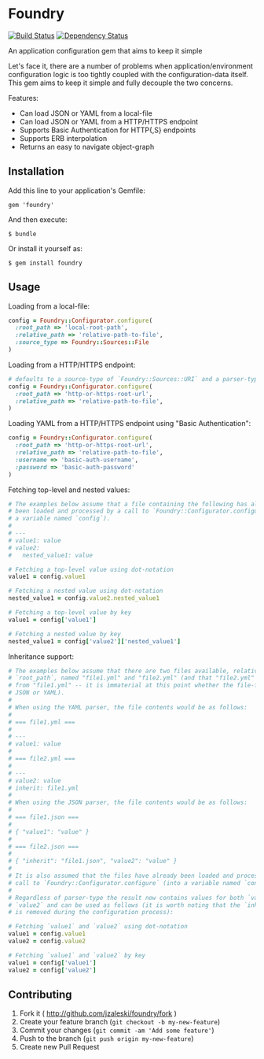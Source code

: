 # Foundry

[![Build Status](https://secure.travis-ci.org/jzaleski/foundry.png?branch=master)](http://travis-ci.org/jzaleski/foundry)
[![Dependency Status](https://gemnasium.com/jzaleski/foundry.png)](https://gemnasium.com/jzaleski/foundry)

An application configuration gem that aims to keep it simple

Let's face it, there are a number of problems when application/environment
configuration logic is too tightly coupled with the configuration-data itself.
This gem aims to keep it simple and fully decouple the two concerns.

Features:

* Can load JSON or YAML from a local-file
* Can load JSON or YAML from a HTTP/HTTPS endpoint
* Supports Basic Authentication for HTTP{,S} endpoints
* Supports ERB interpolation
* Returns an easy to navigate object-graph

## Installation

Add this line to your application's Gemfile:

    gem 'foundry'

And then execute:

    $ bundle

Or install it yourself as:

    $ gem install foundry

## Usage

Loading from a local-file:

```ruby
config = Foundry::Configurator.configure(
  :root_path => 'local-root-path',
  :relative_path => 'relative-path-to-file',
  :source_type => Foundry::Sources::File
)
```

Loading from a HTTP/HTTPS endpoint:

```ruby
# defaults to a source-type of `Foundry::Sources::URI` and a parser-type of `Foundry::Parsers::YAML`
config = Foundry::Configurator.configure(
  :root_path => 'http-or-https-root-url',
  :relative_path => 'relative-path-to-file',
)
```

Loading YAML from a HTTP/HTTPS endpoint using "Basic Authentication":

```ruby
config = Foundry::Configurator.configure(
  :root_path => 'http-or-https-root-url',
  :relative_path => 'relative-path-to-file',
  :username => 'basic-auth-username',
  :password => 'basic-auth-password'
)
```

Fetching top-level and nested values:

```ruby
# The examples below assume that a file containing the following has already
# been loaded and processed by a call to `Foundry::Configurator.configure` (into
# a variable named `config`).
#
# ---
# value1: value
# value2:
#   nested_value1: value

# Fetching a top-level value using dot-notation
value1 = config.value1

# Fetching a nested value using dot-notation
nested_value1 = config.value2.nested_value1

# Fetching a top-level value by key
value1 = config['value1']

# Fetching a nested value by key
nested_value1 = config['value2']['nested_value1']
```

Inheritance support:

```ruby
# The examples below assume that there are two files available, relative to the
# `root_path`, named "file1.yml" and "file2.yml" (and that "file2.yml" inherits
# from "file1.yml" -- it is immaterial at this point whether the file-format is
# JSON or YAML).
#
# When using the YAML parser, the file contents would be as follows:
#
# === file1.yml ===
#
# ---
# value1: value
#
# === file2.yml ===
#
# ---
# value2: value
# inherit: file1.yml
#
# When using the JSON parser, the file contents would be as follows:
#
# === file1.json ===
#
# { "value1": "value" }
#
# === file2.json ===
#
# { "inherit": "file1.json", "value2": "value" }
#
# It is also assumed that the files have already been loaded and processed by a
# call to `Foundry::Configurator.configure` (into a variable named `config`).
#
# Regardless of parser-type the result now contains values for both `value1` and
# `value2` and can be used as follows (it is worth noting that the `inherit` key
# is removed during the configuration process):

# Fetching `value1` and `value2` using dot-notation
value1 = config.value1
value2 = config.value2

# Fetching `value1` and `value2` by key
value1 = config['value1']
value2 = config['value2']
```

## Contributing

1. Fork it ( http://github.com/jzaleski/foundry/fork )
2. Create your feature branch (`git checkout -b my-new-feature`)
3. Commit your changes (`git commit -am 'Add some feature'`)
4. Push to the branch (`git push origin my-new-feature`)
5. Create new Pull Request
